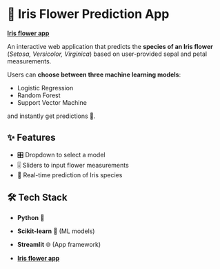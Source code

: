 # 🌿 Iris Flower Prediction App

[**Iris flower app**](https://irisflowerapp-ripwlmfmctrzqphjapj97t.streamlit.app/)

An interactive web application that predicts the **species of an Iris flower** (*Setosa, Versicolor, Virginica*) based on user-provided sepal and petal measurements.  

Users can **choose between three machine learning models**:  
- Logistic Regression  
- Random Forest  
- Support Vector Machine  

and instantly get predictions 🎯.  



## ✨ Features  
- 🎛️ Dropdown to select a model  
- 🎚️ Sliders to input flower measurements  
- 🌸 Real-time prediction of Iris species  



## 🛠 Tech Stack  
- **Python** 🐍  
- **Scikit-learn** 🤖 (ML models)  
- **Streamlit** 🌐 (App framework)

-  [**Iris flower app**](https://irisflowerapp-ripwlmfmctrzqphjapj97t.streamlit.app/)





